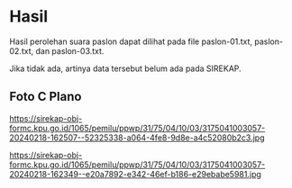 # Hasil

Hasil perolehan suara paslon dapat dilihat pada file paslon-01.txt, paslon-02.txt, dan paslon-03.txt.

Jika tidak ada, artinya data tersebut belum ada pada SIREKAP.

## Foto C Plano

https://sirekap-obj-formc.kpu.go.id/1065/pemilu/ppwp/31/75/04/10/03/3175041003057-20240218-162507--52325338-a064-4fe8-9d8e-a4c52080b2c3.jpg

https://sirekap-obj-formc.kpu.go.id/1065/pemilu/ppwp/31/75/04/10/03/3175041003057-20240218-162349--e20a7892-e342-46ef-b186-e29ebabe5981.jpg

